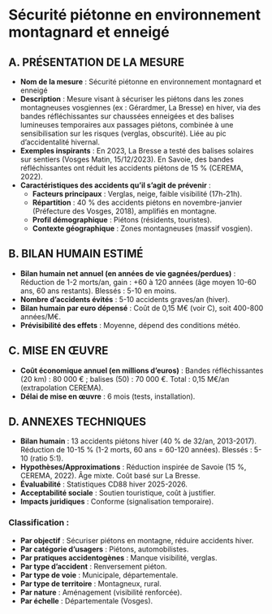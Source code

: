 # **Sécurité piétonne en environnement montagnard et enneigé**

## **A. PRÉSENTATION DE LA MESURE**

* **Nom de la mesure** : Sécurité piétonne en environnement montagnard et enneigé  
* **Description** : Mesure visant à sécuriser les piétons dans les zones montagneuses vosgiennes (ex : Gérardmer, La Bresse) en hiver, via des bandes réfléchissantes sur chaussées enneigées et des balises lumineuses temporaires aux passages piétons, combinée à une sensibilisation sur les risques (verglas, obscurité). Liée au pic d’accidentalité hivernal.  
* **Exemples inspirants** : En 2023, La Bresse a testé des balises solaires sur sentiers (Vosges Matin, 15/12/2023). En Savoie, des bandes réfléchissantes ont réduit les accidents piétons de 15 % (CEREMA, 2022).  
* **Caractéristiques des accidents qu’il s’agit de prévenir** :  
  * **Facteurs principaux** : Verglas, neige, faible visibilité (17h-21h).  
  * **Répartition** : 40 % des accidents piétons en novembre-janvier (Préfecture des Vosges, 2018), amplifiés en montagne.  
  * **Profil démographique** : Piétons (résidents, touristes).  
  * **Contexte géographique** : Zones montagneuses (massif vosgien).

## **B. BILAN HUMAIN ESTIMÉ**

* **Bilan humain net annuel (en années de vie gagnées/perdues)** : Réduction de 1-2 morts/an, gain : \+60 à 120 années (âge moyen 10-60 ans, 60 ans restants). Blessés : 5-10 en moins.  
* **Nombre d’accidents évités** : 5-10 accidents graves/an (hiver).  
* **Bilan humain par euro dépensé** : Coût de 0,15 M€ (voir C), soit 400-800 années/M€.  
* **Prévisibilité des effets** : Moyenne, dépend des conditions météo.

## **C. MISE EN ŒUVRE**

* **Coût économique annuel (en millions d’euros)** : Bandes réfléchissantes (20 km) : 80 000 € ; balises (50) : 70 000 €. Total : 0,15 M€/an (extrapolation CEREMA).  
* **Délai de mise en œuvre** : 6 mois (tests, installation).

## **D. ANNEXES TECHNIQUES**

* **Bilan humain** : 13 accidents piétons hiver (40 % de 32/an, 2013-2017). Réduction de 10-15 % (1-2 morts, 60 ans \= 60-120 années). Blessés : 5-10 (ratio 5:1).  
* **Hypothèses/Approximations** : Réduction inspirée de Savoie (15 %, CEREMA, 2022). Âge mixte. Coût basé sur La Bresse.  
* **Évaluabilité** : Statistiques CD88 hiver 2025-2026.  
* **Acceptabilité sociale** : Soutien touristique, coût à justifier.  
* **Impacts juridiques** : Conforme (signalisation temporaire).

### **Classification :**

- **Par objectif** : Sécuriser piétons en montagne, réduire accidents hiver.  
- **Par catégorie d’usagers** : Piétons, automobilistes.  
- **Par pratiques accidentogènes** : Manque visibilité, verglas.  
- **Par type d’accident** : Renversement piéton.  
- **Par type de voie** : Municipale, départementale.  
- **Par type de territoire** : Montagneux, rural.  
- **Par nature** : Aménagement (visibilité renforcée).  
- **Par échelle** : Départementale (Vosges).

